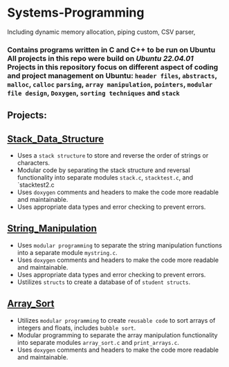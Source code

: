 # Systems-Programming
 Including dynamic memory allocation, piping custom, CSV parser, 

### Contains programs written in C and C++ to be run on Ubuntu <br> All projects in this repo were build on *Ubuntu 22.04.01* <br> Projects in this repository focus on different aspect of coding and project management on Ubuntu: `header files`, `abstracts`, `malloc`, `calloc`  `parsing`, `array manipulation`, `pointers`, `modular file design`, `Doxygen`, `sorting techniques` and `stack`

## Projects:

## [Stack_Data_Structure](https://github.com/evlutz/Operating-Systems/tree/main/Server%20Request%20Handler)

- Uses a `stack structure` to store and reverse the order of strings or characters.
- Modular code by separating the stack structure and reversal functionality into separate modules `stack.c`, `stacktest.c`, and `stacktest2.c
- Uses `doxygen` comments and headers to make the code more readable and maintainable.
- Uses appropriate data types and error checking to prevent errors.


## [String_Manipulation](https://github.com/evlutz/Systems-Programming/tree/main/String_Manipulation)

- Uses `modular programming` to separate the string manipulation functions into a separate module `mystring.c`.
- Uses `doxygen` comments and headers to make the code more readable and maintainable.
- Uses appropriate data types and error checking to prevent errors.
- Ustilizes `structs` to create a database of of `student structs`.


## [Array_Sort](https://github.com/evlutz/Systems-Programming/tree/main/Array_Sort)

- Utilizes `modular programming` to create `reusable code` to sort arrays of integers and floats, includes `bubble sort`.
- Modular programming to separate the array manipulation functionality into separate modules `array_sort.c` and `print_arrays.c`.
- Uses `doxygen` comments and headers to make the code more readable and maintainable.

